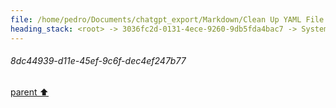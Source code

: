 ```yaml
---
file: /home/pedro/Documents/chatgpt_export/Markdown/Clean Up YAML File.md
heading_stack: <root> -> 3036fc2d-0131-4ece-9260-9db5fda4bac7 -> System -> c906f56e-5281-42ae-8f8c-e85f1623ae7e -> System -> aaa29a78-0bff-4967-a89c-a8299281843e -> User -> ef56f22f-19f1-42bd-a214-5b79de6e7c35 -> Assistant -> Steps to Clean Up the File -> Python Code to Perform These Steps -> 46afc464-1a90-4766-a3f3-4c9802264e4f -> Assistant -> 60c6cdcf-c5c3-4266-b15f-82e433f32926 -> Tool -> 3d4d27b4-e900-4388-8031-380ec6250890 -> Assistant -> aaa25102-ed61-4c87-b709-62516f83bb2c -> User -> 51b77da6-7d1a-4439-8c6f-863453a3331d -> Assistant -> Code to Auto-Escape Control Characters -> 65250812-09ae-450a-8cae-f909b1d2e1f8 -> Assistant -> 8907255b-077e-4485-94fb-31d0a0421fb2 -> Tool -> ee9bc4c0-32e0-46dd-94f4-1491089b8c02 -> Assistant -> aaa2e67d-09e1-430e-8a37-d05b96bdde98 -> User -> b6c892c1-d6c7-48da-89ef-732ad44acc9e -> Assistant -> Control Characters -> Non-Printable Characters -> aaa24ca6-b0e9-4236-a35b-521a2ea3a40b -> User -> 321337df-08f7-41e7-9799-d04771339c33 -> Assistant -> 4fe6bc4c-ec5a-4674-9e9d-43b1fd34ba59 -> Tool -> 8dc44939-d11e-45ef-9c6f-dec4ef247b77
---
```

###### 8dc44939-d11e-45ef-9c6f-dec4ef247b77
[parent ⬆️](#4fe6bc4c-ec5a-4674-9e9d-43b1fd34ba59)
